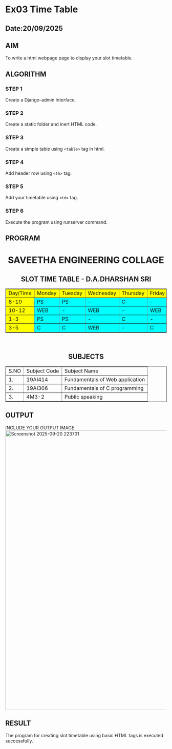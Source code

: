 # Ex03 Time Table
## Date:20/09/2025

## AIM
To write a html webpage page to display your slot timetable.

## ALGORITHM
### STEP 1
Create a Django-admin Interface.

### STEP 2
Create a static folder and inert HTML code.

### STEP 3
Create a simple table using ```<table>``` tag in html.

### STEP 4
Add header row using ```<th>``` tag.

### STEP 5
Add your timetable using ```<td>``` tag.

### STEP 6
Execute the program using runserver command.

## PROGRAM
<center>
    <h1>SAVEETHA ENGINEERING COLLAGE</h1>
    <h2>SLOT TIME TABLE - D.A.DHARSHAN SRI</h2>
    <table border="1">
    <tr bgcolor="yellow">
        <td>Day/Time</td> <td>Monday</td> <td>Tuesday</td> <td>Wednesday</td> <td>Thursday</td> <td>Friday</td> <td>Saturday</td>
    </tr>
    </body>
    <tr>
        <td bgcolor="yellow">8-10</td> <td bgcolor="aqua">PS</td> <td bgcolor="aqua">PS</td> <td bgcolor="aqua">-</td> <td bgcolor="aqua">C</td> <td bgcolor="aqua">-</td> <td bgcolor="aqua">PS</td>
        </tr>
        <tr>
            <td bgcolor="yellow">10-12</td> <td bgcolor="aqua">WEB</td> <td bgcolor="aqua">-</td> <td bgcolor="aqua">WEB</td> <td bgcolor="aqua">-</td> <td bgcolor="aqua">WEB</td> <td bgcolor="aqua">PS</td>
        </tr>
        <tr>
            <td bgcolor="yellow">1-3</td> <td bgcolor="aqua">PS</td> <td bgcolor="aqua">PS</td> <td bgcolor="aqua">-</td> <td bgcolor="aqua">C</td> <td bgcolor="aqua">-</td> <td bgcolor="aqua">WEB</td>
        </tr>
        <tr>
            <td bgcolor="yellow">3-5</td> <td bgcolor="aqua">C</td> <td bgcolor="aqua">C</td> <td bgcolor="aqua">WEB</td> <td bgcolor="aqua">-</td> <td bgcolor="aqua">C</td> <td bgcolor="aqua">-</td>
        </tr>
</table>
<br> 
    <h2>SUBJECTS</h2>  
    <table border="1">
        <tr>
            <td>S.NO</td> <td>Subject Code</td> <td>Subject Name</td>
        </tr>
        <tr>
            <td>1.</td> <td>19AI414</td> <td>Fundamentals of Web application</td>
        </tr>
        <tr>
            <td>2.</td> <td>19AI306</td> <td>Fundamentals of C programming</td>
        </tr>
        <tr>
            <td>3.</td> <td>4M3-2</td> <td>Public speaking</td>
        </tr>
    </table>
</center>

## OUTPUT

INCLUDE YOUR OUTPUT IMAGE
<img width="1907" height="873" alt="Screenshot 2025-09-20 223701" src="https://github.com/user-attachments/assets/2be081a4-7beb-4317-9fa1-06c0559f96b4" />

## RESULT
The program for creating slot timetable using basic HTML tags is executed successfully.
